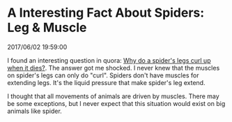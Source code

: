 # A Interesting Fact About Spiders: Leg & Muscle
2017/06/02 19:59:00


I found an interesting question in quora: [Why do a spider's legs curl up when it dies?][quora]. The answer got me shocked. I never knew that the muscles on spider's legs can only do "curl". Spiders don't have muscles for extending legs. It's the liquid pressure that make spider's leg extend.

I thought that all movements of animals are driven by muscles. There may be some exceptions, but I never expect that this situation would exist on big animals like spider.

[quora]: https://www.quora.com/Why-do-a-spiders-legs-curl-up-when-it-dies

